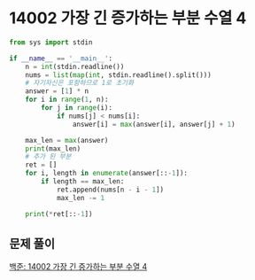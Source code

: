 # 14002 가장 긴 증가하는 부분 수열 4

```python
from sys import stdin

if __name__ == '__main__':
    n = int(stdin.readline())
    nums = list(map(int, stdin.readline().split()))
    # 자기자신은 포함하므로 1로 초기화
    answer = [1] * n
    for i in range(1, n):
        for j in range(i):
            if nums[j] < nums[i]:
                answer[i] = max(answer[i], answer[j] + 1)

    max_len = max(answer)
    print(max_len)
    # 추가 된 부분
    ret = []
    for i, length in enumerate(answer[::-1]):
        if length == max_len:
            ret.append(nums[n - i - 1])
            max_len -= 1

    print(*ret[::-1])
```



## 문제 풀이

[백준: 14002 가장 긴 증가하는 부분 수열 4](https://dirmathfl.tistory.com/95)
